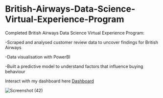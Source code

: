 # British-Airways-Data-Science-Virtual-Experience-Program
Completed British Airways Data Science Virtual Experience Program:

-Scraped and analysed customer review data to uncover findings for British Airways

-Data visualisation with PowerBI

-Built a predictive model to understand factors that influence buying behaviour

Interact with my dashboard here [Dashboard](https://www.novypro.com/project/customer-booking-analysis-british-airways)

![Screenshot (42)](https://user-images.githubusercontent.com/61271340/228084099-ac05fe77-382e-4394-9952-c6d00f2172de.png)
